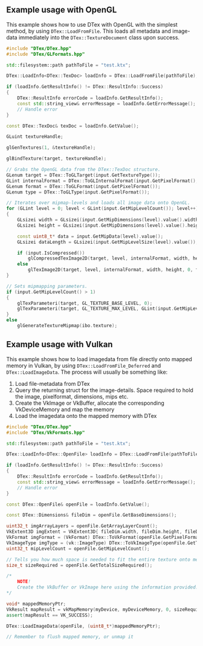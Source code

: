 ## Example usage with OpenGL
This example shows how to use DTex with OpenGL with the simplest method, by using `DTex::LoadFromFile`. This loads all metadata and image-data immediately into the `DTex::TextureDocument` class upon success.
```cpp
#include "DTex/DTex.hpp"
#include "DTex/GLFormats.hpp"

std::filesystem::path pathToFile = "test.ktx";

DTex::LoadInfo<DTex::TexDoc> loadInfo = DTex::LoadFromFile(pathToFile);

if (loadInfo.GetResultInfo() != DTex::ResultInfo::Success)
{
	DTex::ResultInfo errorCode = loadInfo.GetResultInfo();
	const std::string_view& errorMessage = loadInfo.GetErrorMessage();
	// Handle error
}

const DTex::TexDoc& texDoc = loadInfo.GetValue();

GLuint textureHandle;

glGenTextures(1, &textureHandle);

glBindTexture(target, textureHandle);

// Grabs the OpenGL data from the DTex::TexDoc structure.
GLenum target = DTex::ToGLTarget(input.GetTextureType());
GLint internalFormat = DTex::ToGLInternalFormat(input.GetPixelFormat(), input.GetColorSpace());
GLenum format = DTex::ToGLFormat(input.GetPixelFormat());
GLenum type = DTex::ToGLType(input.GetPixelFormat());

// Iterates over mipmap-levels and loads all image data onto OpenGL.
for (GLint level = 0; level < GLint(input.GetMipLevelCount()); level++)
{
	GLsizei width = GLsizei(input.GetMipDimensions(level).value().width);
	GLsizei height = GLsizei(input.GetMipDimensions(level).value().height);

	const uint8_t* data = input.GetMipData(level).value();
	GLsizei dataLength = GLsizei(input.GetMipLevelSize(level).value());

	if (input.IsCompressed())
		glCompressedTexImage2D(target, level, internalFormat, width, height, 0, dataLength, data);
	else
		glTexImage2D(target, level, internalFormat, width, height, 0, format, type, data);
}

// Sets mipmapping parameters.
if (input.GetMipLevelCount() > 1)
{
	glTexParameteri(target, GL_TEXTURE_BASE_LEVEL, 0);
	glTexParameteri(target, GL_TEXTURE_MAX_LEVEL, GLint(input.GetMipLevelCount() - 1));
}
else
	glGenerateTextureMipmap(ibo.texture);
```

## Example usage with Vulkan
This example shows how to load imagedata from file directly onto mapped memory in Vulkan, by using `DTex::LoadFromFile_Deferred` and `DTex::LoadImageData`. The process will usually be something like:
1. Load file-metadata from DTex
2. Query the returning struct for the image-details. Space required to hold the image, pixelformat, dimensions, mips etc.
3. Create the VkImage or VkBuffer, allocate the corresponding VkDeviceMemory and map the memory
4. Load the imagedata onto the mapped memory with DTex
```cpp
#include "DTex/DTex.hpp"
#include "DTex/VkFormats.hpp"

std::filesystem::path pathToFile = "test.ktx";

DTex::LoadInfo<DTex::OpenFile> loadInfo = DTex::LoadFromFile(pathToFile);

if (loadInfo.GetResultInfo() != DTex::ResultInfo::Success)
{
	DTex::ResultInfo errorCode = loadInfo.GetResultInfo();
	const std::string_view& errorMessage = loadInfo.GetErrorMessage();
	// Handle error
}

const DTex::OpenFile& openFile = loadInfo.GetValue();

const DTex::Dimensions& fileDim = openFile.GetBaseDimensions();

uint32_t imgArrayLayers = openFile.GetArrayLayerCount();
VkExtent3D imgExtent = VkExtent3D{ fileDim.width, fileDim.height, fileDim.depth };
VkFormat imgFormat = (VkFormat) DTex::ToVkFormat(openFile.GetPixelFormat(), openFile.GetColorSpace());
VkImageType imgType = (vk::ImageType) DTex::ToVkImageType(openFile.GetTextureType());
uint32_t mipLevelCount = openFile.GetMipLevelCount();

// Tells you how much space is needed to fit the entire texture onto memory.
size_t sizeRequired = openFile.GetTotalSizeRequired();

/*
    NOTE!
    Create the VkBuffer or VkImage here using the information provided!
*/

void* mappedMemoryPtr;
VkResult mapResult = vkMapMemory(myDevice, myDeviceMemory, 0, sizeRequired, 0, &mappedMemoryPtr);
assert(mapResult == VK_SUCCESS);

DTex::LoadImageData(openFile, (uint8_t*)mappedMemoryPtr);

// Remember to flush mapped memory, or unmap it
```